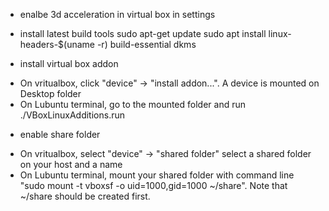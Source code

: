 * enalbe 3d acceleration in virtual box in settings

* install latest build tools
sudo apt-get update
sudo apt install linux-headers-$(uname -r) build-essential dkms

* install virtual box addon
 - On vritualbox, click "device" -> "install addon...". A device is mounted on Desktop folder
 - On Lubuntu terminal, go to the mounted folder and run ./VBoxLinuxAdditions.run

* enable share folder
 - On vritualbox, select "device" -> "shared folder" select a shared folder on your host and a name
 - On Lubuntu terminal, mount your shared folder with command line "sudo mount -t vboxsf -o uid=1000,gid=1000 <shared folder name> ~/share". Note that ~/share should be created first.